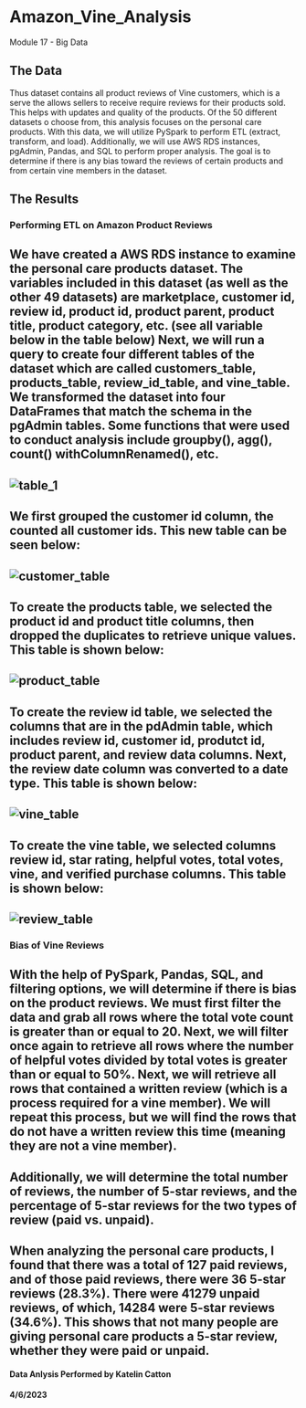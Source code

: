# Amazon_Vine_Analysis
Module 17 - Big Data
## The Data
Thus dataset contains all product reviews of Vine customers, which is a serve the allows sellers to receive require reviews for their products sold. This helps with updates and quality of the products. Of the 50 different datasets o choose from, this analysis focuses on the personal care products. With this data, we will utilize PySpark to perform ETL (extract, transform, and load). Additionally, we will use AWS RDS instances, pgAdmin, Pandas, and SQL to perform proper analysis. The goal is to determine if there is any bias toward the reviews of certain products and from certain vine members in the dataset.
## The Results
### Performing ETL on Amazon Product Reviews
We have created a AWS RDS instance to examine the personal care products dataset. The variables included in this dataset (as well as the other 49 datasets) are marketplace, customer id, review id, product id, product parent, product title, product category, etc. (see all variable below in the table below)
Next, we will run a query to create four different tables of the dataset which are called customers_table, products_table, review_id_table, and vine_table. We transformed the dataset into four DataFrames that match the schema in the pgAdmin tables. Some functions that were used to conduct analysis include groupby(), agg(), count() withColumnRenamed(), etc. 
---
![table_1](https://user-images.githubusercontent.com/119131202/230527846-d020a73d-7b50-496b-a899-af3b87e4c8a6.PNG)
---
We first grouped the customer id column, the counted all customer ids. This new table can be seen below:
---
![customer_table](https://user-images.githubusercontent.com/119131202/230527916-9001b2af-044a-48de-9f0f-c37ca79ef1cf.PNG)
---
To create the products table, we selected the product id and product title columns, then dropped the duplicates to retrieve unique values. This table is shown below:
---
![product_table](https://user-images.githubusercontent.com/119131202/230527936-c5f27fea-ca5c-49c7-a35a-f6ee913ff5b9.PNG)
---
To create the review id table, we selected the columns that are in the pdAdmin table, which includes review id, customer id, produtct id, product parent, and review data columns. Next, the review date column was converted to a date type. This table is shown below:
---
![vine_table](https://user-images.githubusercontent.com/119131202/230527957-3af39cb1-e97a-401b-b0e7-43ccbbff4dda.PNG)
---
To create the vine table, we selected columns review id, star rating, helpful votes, total votes, vine, and verified purchase columns. This table is shown below:
---
![review_table](https://user-images.githubusercontent.com/119131202/230527986-3b1299f1-5c3b-47e0-afc8-7b3258d1b89a.PNG)
---
### Bias of Vine Reviews
With the help of PySpark, Pandas, SQL, and filtering options, we will determine if there is bias on the product reviews. We must first filter the data and grab all rows where the total vote count is greater than or equal to 20. Next, we will filter once again to retrieve all rows where the number of helpful votes divided by total votes is greater than or equal to 50%. Next, we will retrieve all rows that contained a written review (which is a process required for a vine member). We will repeat this process, but we will find the rows that do not have a written review this time (meaning they are not a vine member).
---
Additionally, we will determine the total number of reviews, the number of 5-star reviews, and the percentage of 5-star reviews for the two types of review (paid vs. unpaid).
---
When analyzing the personal care products, I found that there was a total of 127 paid reviews, and of those paid reviews, there were 36 5-star reviews (28.3%). There were 41279 unpaid reviews, of which, 14284 were 5-star reviews (34.6%). This shows that not many people are giving personal care products a 5-star review, whether they were paid or unpaid.
---
#### Data Anlysis Performed by Katelin Catton
#### 4/6/2023






